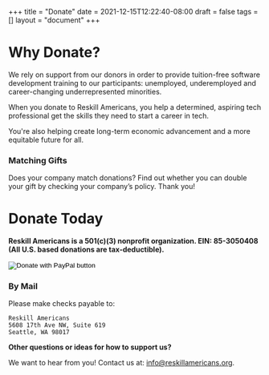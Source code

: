 +++
title = "Donate"
date = 2021-12-15T12:22:40-08:00
draft = false
tags = []
layout = "document"
+++

# Why Donate?

We rely on support from our donors in order to provide tuition-free software
development training to our participants: unemployed, underemployed and
career-changing underrepresented minorities.

When you donate to Reskill Americans, you help a determined, aspiring tech
professional get the skills they need to start a career in tech.

You're also helping create long-term economic advancement and a more equitable
future for all.

### Matching Gifts

Does your company match donations? Find out whether you can double your gift by checking your company’s policy. Thank you!

# Donate Today

**Reskill Americans is a 501(c)(3) nonprofit organization. EIN: 85-3050408
(All U.S. based donations are tax-deductible).**

<form action="https://www.paypal.com/donate" method="post" target="_top">
  <input type="hidden" name="hosted_button_id" value="WTD9N9G5HBFSJ">
  <input type="image" src="https://www.paypalobjects.com/en_US/i/btn/btn_donate_LG.gif" border="0" name="submit" title="PayPal - The safer, easier way to pay online!" alt="Donate with PayPal button">
  <img alt="" border="0" src="https://www.paypal.com/en_US/i/scr/pixel.gif" width="1" height="1">
  </form>

### By Mail

Please make checks payable to:

```
Reskill Americans
5608 17th Ave NW, Suite 619
Seattle, WA 98017
```

**Other questions or ideas for how to support us?**


We want to hear from you! Contact us at: [info@reskillamericans.org](mailto:info@reskillamericans.org).
